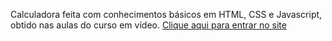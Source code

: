 Calculadora feita com conhecimentos básicos em HTML, CSS e Javascript, obtido nas aulas do curso em vídeo.
<a href="https://lucasspagnoli.github.io/calculadoraS/">Clique aqui para entrar no site</a>